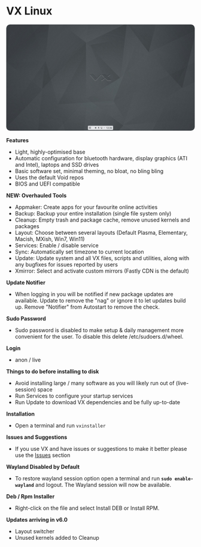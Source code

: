 # VX Linux
<img src="https://github.com/VX-Linux/main/blob/main/preview.jpg" style="width:960px;border-radius:10px!important;">

**Features**
- Light, highly-optimised base
- Automatic configuration for bluetooth hardware, display graphics (ATI and Intel), laptops and SSD drives
- Basic software set, minimal theming, no bloat, no bling bling
- Uses the default Void repos
- BIOS and UEFI compatible

**NEW: Overhauled Tools**
- Appmaker: Create apps for your favourite online activities
- Backup: Backup your entire installation (single file system only)
- Cleanup: Empty trash and package cache, remove unused kernels and packages
- Layout: Choose between several layouts (Default Plasma, Elementary, Macish, MXish, Win7, Win11)
- Services: Enable / disable service
- Sync: Automatically set timezone to current location
- Update: Update system and all VX files, scripts and utilities, along with any bugfixes for issues reported by users
- Xmirror: Select and activate custom mirrors (Fastly CDN is the default)

**Update Notifier**
- When logging in you will be notified if new package updates are available. Update to remove the "nag" or ignore it to let updates build up. Remove "Notifier" from Autostart to remove the check.

**Sudo Password**
- Sudo password is disabled to make setup & daily management more convenient for the user. To disable this delete /etc/sudoers.d/wheel. 

**Login**
- anon / live

**Things to do before installing to disk**
- Avoid installing large / many software as you will likely run out of (live-session) space
- Run Services to configure your startup services
- Run Update to download VX dependencies and be fully up-to-date

**Installation**
- Open a terminal and run <code>vxinstaller</code>

**Issues and Suggestions**
- If you use VX and have issues or suggestions to make it better please use the <a href="https://github.com/VX-Linux/main/issues">Issues</a> section

**Wayland Disabled by Default**
- To restore wayland session option open a terminal and run <code><b>sudo enable-wayland</b></code> and logout. The Wayland session will now be available.

**Deb / Rpm Installer**
- Right-click on the file and select Install DEB or Install RPM.

**Updates arriving in v6.0**
- Layout switcher
- Unused kernels added to Cleanup
